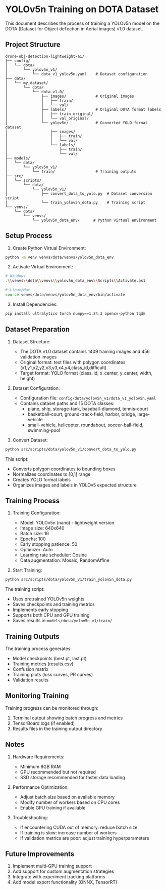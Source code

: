 # YOLOv5n Training on DOTA Dataset

This document describes the process of training a YOLOv5n model on the DOTA (Dataset for Object deTection in Aerial images) v1.0 dataset.

## Project Structure

```
drone-obj-detection-lightweight-ai/
├── config/
│   └── dota/
│       └── yolov5n_v1/
│           └── dota_v1_yolov5n.yaml    # Dataset configuration
├── data/
│   └── my_dataset/
│       └── dota/
│           └── dota-v1.0/
│               ├── images/             # Original images
│               │   ├── train/
│               │   └── val/
│               ├── labels/             # Original DOTA format labels
│               │   ├── train_original/
│               │   └── val_original/
│               └── yolov5n/            # Converted YOLO format dataset
│                   ├── images/
│                   │   ├── train/
│                   │   └── val/
│                   └── labels/
│                       ├── train/
│                       └── val/
├── models/
│   └── dota/
│       └── yolov5n_v1/
│           └── train/                  # Training outputs
├── src/
│   └── scripts/
│       └── dota/
│           └── yolov5n_v1/
│               ├── convert_dota_to_yolo.py  # Dataset conversion script
│               └── train_yolov5n_dota.py    # Training script
└── venvs/
    └── dota/
        └── venvs/
            └── yolov5n_dota_env/      # Python virtual environment
```

## Setup Process

1. Create Python Virtual Environment:
```bash
python -m venv venvs/dota/venvs/yolov5n_dota_env
```

2. Activate Virtual Environment:
```bash
# Windows
.\\venvs\\dota\\venvs\\yolov5n_dota_env\\Scripts\\Activate.ps1

# Linux/Mac
source venvs/dota/venvs/yolov5n_dota_env/bin/activate
```

3. Install Dependencies:
```bash
pip install ultralytics torch numpy==1.24.3 opencv-python tqdm
```

## Dataset Preparation

1. Dataset Structure:
   - The DOTA v1.0 dataset contains 1409 training images and 456 validation images
   - Original format: text files with polygon coordinates (x1,y1,x2,y2,x3,y3,x4,y4,class_id,difficult)
   - Target format: YOLO format (class_id, x_center, y_center, width, height)

2. Dataset Configuration:
   - Configuration file: `config/dota/yolov5n_v1/dota_v1_yolov5n.yaml`
   - Contains dataset paths and 15 DOTA classes:
     - plane, ship, storage-tank, baseball-diamond, tennis-court
     - basketball-court, ground-track-field, harbor, bridge, large-vehicle
     - small-vehicle, helicopter, roundabout, soccer-ball-field, swimming-pool

3. Convert Dataset:
```bash
python src/scripts/dota/yolov5n_v1/convert_dota_to_yolo.py
```
This script:
- Converts polygon coordinates to bounding boxes
- Normalizes coordinates to [0,1] range
- Creates YOLO format labels
- Organizes images and labels in YOLOv5 expected structure

## Training Process

1. Training Configuration:
   - Model: YOLOv5n (nano) - lightweight version
   - Image size: 640x640
   - Batch size: 16
   - Epochs: 100
   - Early stopping patience: 50
   - Optimizer: Auto
   - Learning rate scheduler: Cosine
   - Data augmentation: Mosaic, RandomAffine

2. Start Training:
```bash
python src/scripts/dota/yolov5n_v1/train_yolov5n_dota.py
```

The training script:
- Uses pretrained YOLOv5n weights
- Saves checkpoints and training metrics
- Implements early stopping
- Supports both CPU and GPU training
- Saves results in `models/dota/yolov5n_v1/train/`

## Training Outputs

The training process generates:
- Model checkpoints (best.pt, last.pt)
- Training metrics (results.csv)
- Confusion matrix
- Training plots (loss curves, PR curves)
- Validation results

## Monitoring Training

Training progress can be monitored through:
1. Terminal output showing batch progress and metrics
2. TensorBoard logs (if enabled)
3. Results files in the training output directory

## Notes

1. Hardware Requirements:
   - Minimum 8GB RAM
   - GPU recommended but not required
   - SSD storage recommended for faster data loading

2. Performance Optimization:
   - Adjust batch size based on available memory
   - Modify number of workers based on CPU cores
   - Enable GPU training if available

3. Troubleshooting:
   - If encountering CUDA out of memory: reduce batch size
   - If training is slow: increase number of workers
   - If validation metrics are poor: adjust training hyperparameters

## Future Improvements

1. Implement multi-GPU training support
2. Add support for custom augmentation strategies
3. Integrate with experiment tracking platforms
4. Add model export functionality (ONNX, TensorRT) 